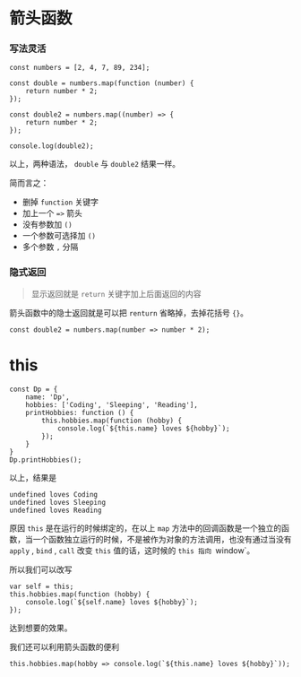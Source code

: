 # 箭头函数

### 写法灵活
```
const numbers = [2, 4, 7, 89, 234];

const double = numbers.map(function (number) {
    return number * 2;
});

const double2 = numbers.map((number) => {
    return number * 2;
});

console.log(double2);
```

以上，两种语法， `double` 与 `double2` 结果一样。

简而言之：
* 删掉 `function` 关键字
* 加上一个 `=>` 箭头
* 没有参数加 `()`
* 一个参数可选择加 `()`
* 多个参数 `,` 分隔

### 隐式返回
> 显示返回就是 `return` 关键字加上后面返回的内容

箭头函数中的隐士返回就是可以把 `renturn` 省略掉，去掉花括号 `{}`。

```
const double2 = numbers.map(number => number * 2);
```

# this

```
const Dp = {
    name: 'Dp',
    hobbies: ['Coding', 'Sleeping', 'Reading'],
    printHobbies: function () {
        this.hobbies.map(function (hobby) {
            console.log(`${this.name} loves ${hobby}`);
        });
    }
}
Dp.printHobbies();
```

以上，结果是
```
undefined loves Coding
undefined loves Sleeping
undefined loves Reading
```

原因 `this` 是在运行的时候绑定的，在以上 `map` 方法中的回调函数是一个独立的函数，当一个函数独立运行的时候，不是被作为对象的方法调用，也没有通过当没有 `apply` , `bind` , `call` 改变 `this` 值的话，这时候的 `this 指向 `window`。

所以我们可以改写
```
var self = this;
this.hobbies.map(function (hobby) {
    console.log(`${self.name} loves ${hobby}`);
});
```
达到想要的效果。

我们还可以利用箭头函数的便利
```
this.hobbies.map(hobby => console.log(`${this.name} loves ${hobby}`));
```